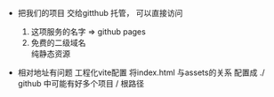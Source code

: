 - 把我们的项目  交给gitthub 托管，  可以直接访问
    1. 这项服务的名字 => github pages
    2. 免费的二级域名  
        纯静态资源

- 相对地址有问题
    工程化vite配置  将index.html  与assets的关系
    配置成 ./
    github  中可能有好多个项目
    /  根路径